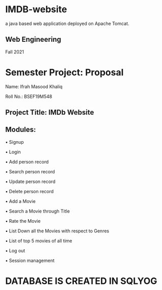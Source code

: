 # IMDB-website
a java based web application deployed on Apache Tomcat.


## Web Engineering


Fall 2021


Semester Project: Proposal 
===========================


Name:                 Ifrah Masood Khaliq 


Roll No.:	            BSEF19M548




Project Title: 	IMDb Website
-----------------------------
Modules:
--------

•	Signup

•	Login

•	Add person record

•	Search person record

•	Update person record

•	Delete person record

•	Add a Movie

•	Search a Movie through Title

•	Rate the Movie

•	List Down all the Movies with respect to Genres

•	List of top 5 movies of all time

•	Log out

•	Session management

DATABASE IS CREATED IN SQLYOG
=============================
